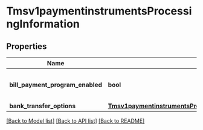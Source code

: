 # Tmsv1paymentinstrumentsProcessingInformation

## Properties
Name | Type | Description | Notes
------------ | ------------- | ------------- | -------------
**bill_payment_program_enabled** | **bool** | Bill Payment Program Enabled. | [optional] 
**bank_transfer_options** | [**Tmsv1paymentinstrumentsProcessingInformationBankTransferOptions**](Tmsv1paymentinstrumentsProcessingInformationBankTransferOptions.md) |  | [optional] 

[[Back to Model list]](../README.md#documentation-for-models) [[Back to API list]](../README.md#documentation-for-api-endpoints) [[Back to README]](../README.md)


